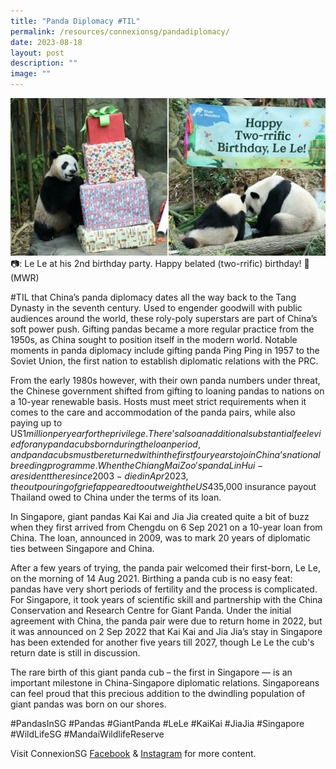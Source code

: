 ```yaml
---
title: "Panda Diplomacy #TIL"
permalink: /resources/connexionsg/pandadiplomacy/
date: 2023-08-18
layout: post
description: ""
image: ""
---
```

![](/images/connexionsg/2023/panda%20diplomacy.jpg)
📷: Le Le at his 2nd birthday party. Happy belated (two-rrific) birthday! 🙂 (MWR)

#TIL that China’s panda diplomacy dates all the way back to the Tang Dynasty in the seventh century. Used to engender goodwill with public audiences around the world, these roly-poly superstars are part of China’s soft power push. Gifting pandas became a more regular practice from the 1950s, as China sought to position itself in the modern world. Notable moments in panda diplomacy include gifting panda Ping Ping in 1957 to the Soviet Union, the first nation to establish diplomatic relations with the PRC.

From the early 1980s however, with their own panda numbers under threat, the Chinese government shifted from gifting to loaning pandas to nations on a 10-year renewable basis. Hosts must meet strict requirements when it comes to the care and accommodation of the panda pairs, while also paying up to US$1 million per year for the privilege. There’s also an additional substantial fee levied for any panda cubs born during the loan period, and panda cubs must be returned within the first four years to join China’s national breeding programme. When the Chiang Mai Zoo's panda Lin Hui - a resident there since 2003 - died in Apr 2023, the outpouring of grief appeared to outweigh the US$435,000 insurance payout Thailand owed to China under the terms of its loan.

In Singapore, giant pandas Kai Kai and Jia Jia created quite a bit of buzz when they first arrived from Chengdu on 6 Sep 2021 on a 10-year loan from China. The loan, announced in 2009, was to mark 20 years of diplomatic ties between Singapore and China.

After a few years of trying, the panda pair welcomed their first-born, Le Le, on the morning of 14 Aug 2021. Birthing a panda cub is no easy feat: pandas have very short periods of fertility and the process is complicated. For Singapore, it took years of scientific skill and partnership with the China Conservation and Research Centre for Giant Panda. Under the initial agreement with China, the panda pair were due to return home in 2022, but it was announced on 2 Sep 2022 that Kai Kai and Jia Jia’s stay in Singapore has been extended for another five years till 2027, though Le Le the cub's return date is still in discussion.

The rare birth of this giant panda cub – the first in Singapore — is an important milestone in China-Singapore diplomatic relations. Singaporeans can feel proud that this precious addition to the dwindling population of giant pandas was born on our shores.

#PandasInSG #Pandas #GiantPanda #LeLe #KaiKai #JiaJia #Singapore #WildLifeSG #MandaiWildlifeReserve

Visit ConnexionSG <a target="_blank" href="https://www.facebook.com/ConnexionSG">Facebook</a> &amp; <a target="_blank" href="https://www.instagram.com/connexionsg/">Instagram</a> for more content.